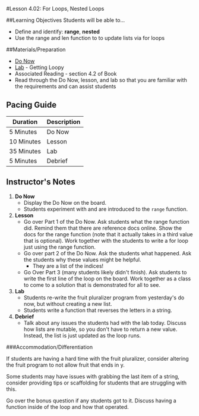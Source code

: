 #Lesson 4.02: For Loops, Nested Loops

##Learning Objectives
Students will be able to... 
* Define and identify: **range**, **nested**
* Use the range and len function to to update lists via for loops

##Materials/Preparation
* [Do Now]
* [Lab] - Getting Loopy
* Associated Reading - section 4.2 of Book
* Read through the Do Now, lesson, and lab so that you are familiar with the requirements and can assist students

## Pacing Guide
| **Duration**   | **Description** |
| ---------- | ----------- |
| 5 Minutes  | Do Now      |
| 10 Minutes | Lesson      |
| 35 Minutes | Lab         |
| 5 Minutes | Debrief     |

## Instructor's Notes

1. **Do Now**
    * Display the Do Now on the board.
    * Students experiment with and are introduced to the `range` function. 
2. **Lesson**
	* Go over Part 1 of the Do Now. Ask students what the range function did. Remind them that there are reference docs online. Show the docs for the range function (note that it actually takes in a third value that is optional). Work together with the students to write a for loop just using the range function. 
	* Go over part 2 of the Do Now. Ask the students what happened. Ask the students why these values might be helpful. 
	    * They are a list of the indices!
	* Go Over Part 3 (many students likely didn't finish). Ask students to write the first line of the loop on the board. Work together as a class to come to a solution that is demonstrated for all to see. 
3. **Lab**
	* Students re-write the fruit pluralizer program from yesterday's do now, but without creating a new list.
	* Students write a function that reverses the letters in a string.
4. **Debrief**
	* Talk about any issues the students had with the lab today. Discuss how lists are mutable, so you don't have to return a new value. Instead, the list is just updated as the loop runs. 

###Accommodation/Differentiation

If students are having a hard time with the fruit pluralizer, consider altering the fruit program to not allow fruit that ends in y.

Some students may have issues with grabbing the last item of a string, consider providing tips or scaffolding for students that are struggling with this. 

Go over the bonus question if any students got to it. Discuss having a function inside of the loop and how that operated. 



[Do Now]: do_now.md
[Lab]: lab.md